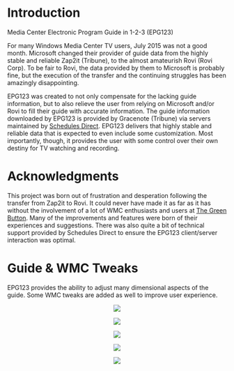 # Introduction
Media Center Electronic Program Guide in 1-2-3 (EPG123)

For many Windows Media Center TV users, July 2015 was not a good month. Microsoft changed their provider of guide data from the highly stable and reliable Zap2it (Tribune), to the almost amateurish Rovi (Rovi Corp). To be fair to Rovi, the data provided by them to Microsoft is probably fine, but the execution of the transfer and the continuing struggles has been amazingly disappointing.

EPG123 was created to not only compensate for the lacking guide information, but to also relieve the user from relying on Microsoft and/or Rovi to fill their guide with accurate information. The guide information downloaded by EPG123 is provided by Gracenote (Tribune) via servers maintained by [Schedules Direct](https://schedulesdirect.org). EPG123 delivers that highly stable and reliable data that is expected to even include some customization. Most importantly, though, it provides the user with some control over their own destiny for TV watching and recording.

# Acknowledgments
This project was born out of frustration and desperation following the transfer from Zap2it to Rovi. It could never have made it as far as it has without the involvement of a lot of WMC enthusiasts and users at [The Green Button](http://www.thegreenbutton.tv). Many of the improvements and features were born of their experiences and suggestions. There was also quite a bit of technical support provided by Schedules Direct to ensure the EPG123 client/server interaction was optimal.

# Guide & WMC Tweaks
EPG123 provides the ability to adjust many dimensional aspects of the guide. Some WMC tweaks are added as well to improve user experience.

<p align="center"><img src="https://github.com/garyan2/epg123/blob/master/web.resources/tweak_gui.png"></p>
<p align="center"><img src="https://github.com/garyan2/epg123/blob/master/web.resources/guide_default.png"></p>
<p align="center"><img src="https://github.com/garyan2/epg123/blob/master/web.resources/guide_22x10.png"></p>
<p align="center"><img src="https://github.com/garyan2/epg123/blob/master/web.resources/guide_12x24.png"></p>
<p align="center"><img src="https://github.com/garyan2/epg123/blob/master/web.resources/guide_48x7.png"></p>
